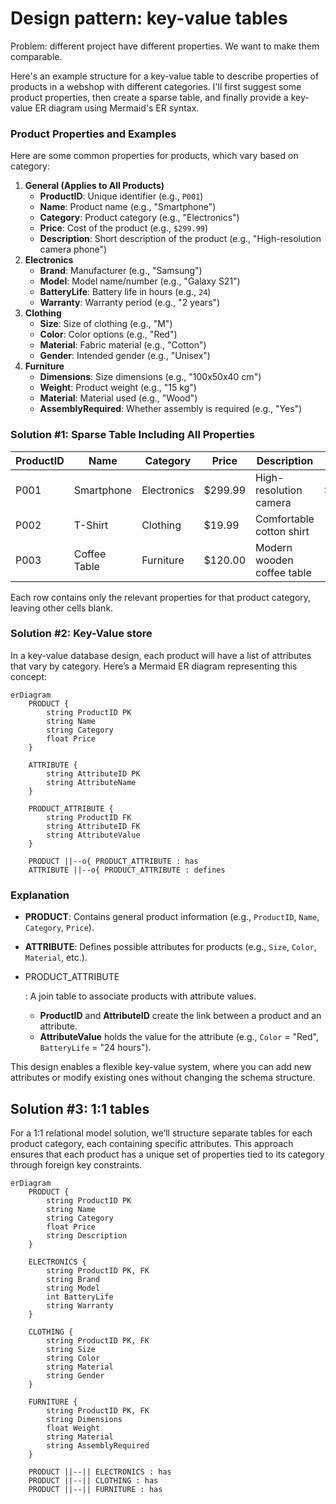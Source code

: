 # Design pattern: key-value tables

Problem: different project have different properties. We want to make them comparable. 

Here's an example structure for a key-value table to describe properties of products in a webshop with different categories. I'll first suggest some product properties, then create a sparse table, and finally provide a key-value ER diagram using Mermaid's ER syntax.

### Product Properties and Examples

Here are some common properties for products, which vary based on category:

1. **General (Applies to All Products)**
   - **ProductID**: Unique identifier (e.g., `P001`)
   - **Name**: Product name (e.g., "Smartphone")
   - **Category**: Product category (e.g., "Electronics")
   - **Price**: Cost of the product (e.g., `$299.99`)
   - **Description**: Short description of the product (e.g., "High-resolution camera phone")
2. **Electronics**
   - **Brand**: Manufacturer (e.g., "Samsung")
   - **Model**: Model name/number (e.g., "Galaxy S21")
   - **BatteryLife**: Battery life in hours (e.g., `24`)
   - **Warranty**: Warranty period (e.g., "2 years")
3. **Clothing**
   - **Size**: Size of clothing (e.g., "M")
   - **Color**: Color options (e.g., "Red")
   - **Material**: Fabric material (e.g., "Cotton")
   - **Gender**: Intended gender (e.g., "Unisex")
4. **Furniture**
   - **Dimensions**: Size dimensions (e.g., "100x50x40 cm")
   - **Weight**: Product weight (e.g., "15 kg")
   - **Material**: Material used (e.g., "Wood")
   - **AssemblyRequired**: Whether assembly is required (e.g., "Yes")

### Solution #1: Sparse Table Including All Properties

| ProductID | Name         | Category    | Price   | Description                | Brand   | Model      | BatteryLife | Warranty | Size | Color | Material | Gender | Dimensions   | Weight | AssemblyRequired |
| --------- | ------------ | ----------- | ------- | -------------------------- | ------- | ---------- | ----------- | -------- | ---- | ----- | -------- | ------ | ------------ | ------ | ---------------- |
| P001      | Smartphone   | Electronics | $299.99 | High-resolution camera     | Samsung | Galaxy S21 | 24          | 2 years  |      |       |          |        |              |        |                  |
| P002      | T-Shirt      | Clothing    | $19.99  | Comfortable cotton shirt   |         |            |             |          | M    | Red   | Cotton   | Unisex |              |        |                  |
| P003      | Coffee Table | Furniture   | $120.00 | Modern wooden coffee table |         |            |             |          |      |       | Wood     |        | 100x50x40 cm | 15 kg  | Yes              |

Each row contains only the relevant properties for that product category, leaving other cells blank.

### Solution #2: Key-Value store

In a key-value database design, each product will have a list of attributes that vary by category. Here’s a Mermaid ER diagram representing this concept:

```mermaid
erDiagram
    PRODUCT {
        string ProductID PK
        string Name
        string Category
        float Price
    }

    ATTRIBUTE {
        string AttributeID PK
        string AttributeName
    }

    PRODUCT_ATTRIBUTE {
        string ProductID FK
        string AttributeID FK
        string AttributeValue
    }

    PRODUCT ||--o{ PRODUCT_ATTRIBUTE : has
    ATTRIBUTE ||--o{ PRODUCT_ATTRIBUTE : defines
```

### Explanation

- **PRODUCT**: Contains general product information (e.g., `ProductID`, `Name`, `Category`, `Price`).

- **ATTRIBUTE**: Defines possible attributes for products (e.g., `Size`, `Color`, `Material`, etc.).

- PRODUCT_ATTRIBUTE

  : A join table to associate products with attribute values.

  - **ProductID** and **AttributeID** create the link between a product and an attribute.
  - **AttributeValue** holds the value for the attribute (e.g., `Color` = "Red", `BatteryLife` = "24 hours").

This design enables a flexible key-value system, where you can add new attributes or modify existing ones without changing the schema structure.

## Solution #3: 1:1 tables 

For a 1:1 relational model solution, we’ll structure separate tables for each product category, each containing specific attributes. This approach ensures that each product has a unique set of properties tied to its category through foreign key constraints.



``` mermaid
erDiagram
    PRODUCT {
        string ProductID PK
        string Name
        string Category
        float Price
        string Description
    }

    ELECTRONICS {
        string ProductID PK, FK
        string Brand
        string Model
        int BatteryLife
        string Warranty
    }

    CLOTHING {
        string ProductID PK, FK
        string Size
        string Color
        string Material
        string Gender
    }

    FURNITURE {
        string ProductID PK, FK
        string Dimensions
        float Weight
        string Material
        string AssemblyRequired
    }

    PRODUCT ||--|| ELECTRONICS : has
    PRODUCT ||--|| CLOTHING : has
    PRODUCT ||--|| FURNITURE : has

```

